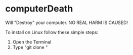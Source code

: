 # computerDeath
Will "Destroy" your computer.  NO REAL HARM IS CAUSED!

To install on Linux follow these simple steps:
  1) Open the Terminal
  2) Type "git clone "
